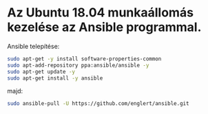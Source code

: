 # Az Ubuntu 18.04 munkaállomás kezelése az Ansible programmal.

Ansible telepítése:

```bash
sudo apt-get -y install software-properties-common
sudo apt-add-repository ppa:ansible/ansible -y
sudo apt-get update -y
sudo apt-get install -y ansible
```

majd:

```bash
sudo ansible-pull -U https://github.com/englert/ansible.git
```
